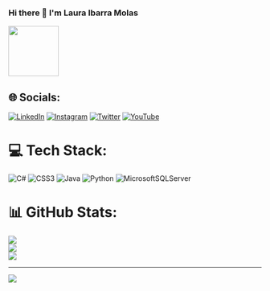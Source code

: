 ### Hi there 👋 I'm Laura Ibarra Molas


[<img src="https://learn.microsoft.com/media/learn/certification/badges/microsoft-certified-associate-badge.svg" width="100" height="100">](https://learn.microsoft.com/api/credentials/share/es-es/lau-ibarra/493E5A5E737D3F5F?sharingId=CC6F07885E6D3A22)



## 🌐 Socials:
[![LinkedIn](https://img.shields.io/badge/LinkedIn-%230077B5.svg?logo=linkedin&logoColor=white)](https://linkedin.com/in/lauraibarra/) [![Instagram](https://img.shields.io/badge/Instagram-%23E4405F.svg?logo=Instagram&logoColor=white)](https://instagram.com/lau.ibarram)  [![Twitter](https://img.shields.io/badge/Twitter-%231DA1F2.svg?logo=Twitter&logoColor=white)](https://twitter.com/lau_ibarra) [![YouTube](https://img.shields.io/badge/YouTube-%23FF0000.svg?logo=YouTube&logoColor=white)](https://youtube.com/@lau.ibarra) 

# 💻 Tech Stack:
![C#](https://img.shields.io/badge/c%23-%23239120.svg?style=plastic&logo=c-sharp&logoColor=white) ![CSS3](https://img.shields.io/badge/css3-%231572B6.svg?style=plastic&logo=css3&logoColor=white) ![Java](https://img.shields.io/badge/java-%23ED8B00.svg?style=plastic&logo=java&logoColor=white) ![Python](https://img.shields.io/badge/python-3670A0?style=plastic&logo=python&logoColor=ffdd54) ![MicrosoftSQLServer](https://img.shields.io/badge/Microsoft%20SQL%20Sever-CC2927?style=plastic&logo=microsoft%20sql%20server&logoColor=white)

# 📊 GitHub Stats:
![](https://github-readme-stats.vercel.app/api?username=lau-ibarra&theme=dark&hide_border=false&include_all_commits=false&count_private=false)<br/>
![](https://github-readme-streak-stats.herokuapp.com/?user=lau-ibarra&theme=dark&hide_border=false)<br/>
![](https://github-readme-stats.vercel.app/api/top-langs/?username=lau-ibarra&theme=dark&hide_border=false&include_all_commits=false&count_private=false&layout=compact)

---
[![](https://visitcount.itsvg.in/api?id=lau-ibarra&icon=0&color=0)](https://visitcount.itsvg.in)

<!-- Proudly created with GPRM ( https://gprm.itsvg.in ) -->

     
<!--

![https://learn.microsoft.com/api/credentials/share/es-es/lau-ibarra/493E5A5E737D3F5F?sharingId=CC6F07885E6D3A22](https://learn.microsoft.com/media/learn/certification/badges/microsoft-certified-associate-badge.svg)

[![trophy](https://github-profile-trophy.vercel.app/?username=lau-ibarra)](https://github.com/lau-ibarra/github-profile-trophy)


**lau-ibarra/lau-ibarra** is a ✨ _special_ ✨ repository because its `README.md` (this file) appears on your GitHub profile.

Here are some ideas to get you started:

- 🔭 I’m currently working on ...
- 🌱 I’m currently learning ...
- 👯 I’m looking to collaborate on ...
- 🤔 I’m looking for help with ...
- 💬 Ask me about ...
- 📫 How to reach me: ...
- 😄 Pronouns: ...
- ⚡ Fun fact: ...
-->
